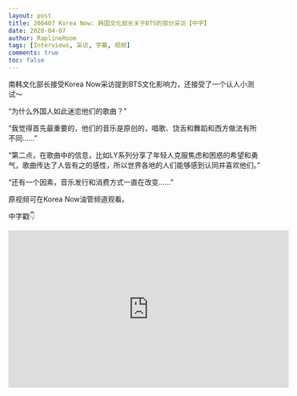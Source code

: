 ```yaml
---
layout: post
title: 200407 Korea Now: 韩国文化部长关于BTS的部分采访【中字】
date: 2020-04-07
author: RaplineRoom
tags: [Interviews, 采访, 字幕, 视频]
comments: true
toc: false
---
```




南韩文化部长接受Korea Now采访提到BTS文化影响力，还接受了一个认人小测试～

“为什么外国人如此迷恋他们的歌曲？”

“我觉得首先最重要的，他们的音乐是原创的，唱歌、饶舌和舞蹈和西方做法有所不同……”

“第二点，在歌曲中的信息，比如LY系列分享了年轻人克服焦虑和困惑的希望和勇气，歌曲传达了人皆有之的感性，所以世界各地的人们能够感到认同并喜欢他们。”

“还有一个因素，音乐发行和消费方式一直在改变……”

原视频可在Korea Now油管频道观看。

中字戳👇

<div class="video-container"><iframe width="560" height="315" src="https://www.youtube.com/embed/V1xZEizn2zY" frameborder="0" allow="accelerometer; autoplay; encrypted-media; gyroscope; picture-in-picture" allowfullscreen></iframe></div>




